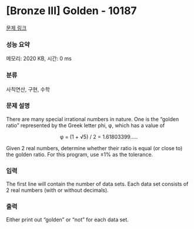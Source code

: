 # [Bronze III] Golden - 10187 

[문제 링크](https://www.acmicpc.net/problem/10187) 

### 성능 요약

메모리: 2020 KB, 시간: 0 ms

### 분류

사칙연산, 구현, 수학

### 문제 설명

<p>There are many special irrational numbers in nature. One is the “golden ratio” represented by the Greek letter phi, φ, which has a value of</p>

<p style="text-align: center;">φ = (1 + √5) / 2 = 1.61803399.....</p>

<p>Given 2 real numbers, determine whether their ratio is equal (or close to) the golden ratio. For this program, use ±1% as the tolerance.</p>

### 입력 

 <p>The first line will contain the number of data sets. Each data set consists of 2 real numbers (with or without decimals).</p>

### 출력 

 <p>Either print out “golden” or “not” for each data set.</p>

